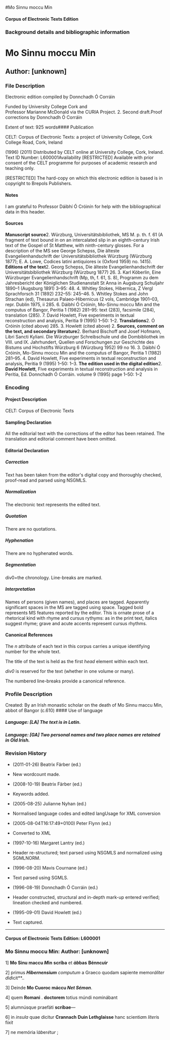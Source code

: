 

#Mo Sinnu moccu Min


<!-- // 
 function footNote(link) {
 openpopup = window.open(link,"openpopup","width=512,height=128,left=256,top=256,resizable=no,scrollbars=1,menubar=1,statusbar=0,toolbar=0");
}
// -->



#### Corpus of Electronic Texts Edition


### Background details and bibliographic information


Mo Sinnu moccu Min
==================


Author: [unknown]
-----------------


### File Description

Electronic edition compiled by Donnchadh Ó Corráin

Funded by University College Cork and  
Professor Marianne McDonald via the CURIA Project. 2. Second draft.Proof corrections by Donnchadh Ó Corráin

Extent of text: 925 words#### Publication


CELT: Corpus of Electronic Texts: a project of University College, Cork  
College Road, Cork, Ireland

 (1996) (2011) Distributed by CELT online at University College, Cork, Ireland.  
Text ID Number: L600001Availability [RESTRICTED] 
Available with prior consent of the CELT programme for purposes of
academic research and teaching only.


  
[RESTRICTED] 
The hard-copy on which this electronic edition is based is in copyright to Brepols Publishers.


#### Notes

I am grateful to Professor Dáibhí Ó Cróinín for help with the bibliographical data in this header.

#### Sources


**Manuscript source**2. Würzburg, Universitätsbibliothek, MS M. p. th. f. 61 (A fragment of text bound in on an intercalated slip in an eighth-century Irish text of the Gospel of St Matthew, with ninth-century glosses. For a description of the MS see George Schepss, Die älteste Evangelienhandschrift der Universitätsbibliothek Würzburg (Würzburg 1877); E. A. Lowe, Codices latini antiquiores ix (Oxford 1959) no. 1415).
**Editions of the text**2. Georg Schepss, Die älteste Evangelienhandschrift der Universitätsbibliothek Würzburg
(Würzburg 1877) 26.
3. Karl Köberlin, Eine Würzburger Evangelienhandschrift (Mp, th, f. 61, S. 8), Programm zu dem Jahresbericht der Königlichen Studienanstalt St Anna in Augsburg Schuljahr 1890–1 (Augsburg 1891) 3–95: 48.
4. Whitley Stokes, Hibernica, Z Vergl Sprachforsch 31 (1892) 232–55: 245–46.
5. Whitley Stokes and John Strachan (ed), Thesaurus Palaeo-Hibernicus (2 vols, Cambridge 1901–03, repr. Dublin 1975, ii 285.
6. Dáibhí Ó Cróinín, Mo-Sinnu moccu Min and the computus of Bangor, Peritia 1 (1982) 281–95: text (283), facsimile (284), translation (285).
7. David Howlett, Five experiments in textual reconstruction and analysis, Peritia 9 (1995) 1–50: 1–2.
**Translations**2. Ó Cróinín (cited above) 285.
3. Howlett (cited above) 2.
**Sources, comment on the text, and secondary literature**2. Berhard Bischoff and Josef Hofmann, Libri Sancti Kyliani. Die Würzburger Schreibschule und die Dombibliothek im VIII. und IX. Jahrhundert, Quellen und Forschungen zur Geschichte des Bistums und Hochstifts Würzburg 6 (Würzburg 1952) 99 no 16.
3. Dáibhí Ó Cróinín, Mo-Sinnu moccu Min and the computus of
Bangor, Peritia 1 (1982) 281–95.
4. David Howlett, Five experiments in textual reconstruction and analysis, Peritia 9 (1995) 1–50: 1–3.
**The edition used in the digital edition**2. **David Howlett**, Five experiments in textual reconstruction and analysis in Peritia, Ed. Donnchadh Ó Corráin. volume 9 (1995) page 1–50: 1–2

### Encoding


#### Project Description


CELT: Corpus of Electronic Texts


#### Sampling Declaration


All the editorial text with the corrections of the editor has been retained. The translation and editorial comment have been
omitted.


#### Editorial Declaration


##### Correction


Text has been taken from the editor's digital copy and thoroughly checked, proof-read and parsed using NSGMLS.


##### Normalization


The electronic text represents the edited text.


##### Quotation


There are no quotations.


##### Hyphenation


There are no hyphenated words.


##### Segmentation


div0=the chronology. Line-breaks are marked.


##### Interpretation


Names of persons (given names), and places are tagged. Apparently significant spaces in the MS are tagged using
space. Tagged bold represents MS features reported by the editor. This is ornate prose of a rhetorical kind with rhyme and cursus rythyms: as in the print text, italics suggest rhyme; grave and acute accents represent cursus rhythms.


#### Canonical References


The *n* attribute of each text in this corpus carries a unique identifying number for the whole text.


The title of the text is held as the first *head* element within each text.


*div0* is reserved for the text (whether in one volume or many).


The numbered line-breaks provide a canonical reference.


### Profile Description


Created: By an Irish monastic scholar on the death of Mo Sinnu maccu Min, abbot of Bangor
 (c.610) #### Use of language


##### Language: [LA] The text is in Latin.


##### Language: [GA] Two personal names and two place names are retained in Old Irish.


### Revision History


* (2011-01-26) Beatrix Färber (ed.)

* New wordcount made.
* (2008-10-19) Beatrix Färber (ed.)

* Keywords added.
* (2005-08-25) Julianne Nyhan (ed.)

* Normalised language codes and edited langUsage for XML conversion
* (2005-08-04T16:17:49+0100) Peter Flynn (ed.)

* Converted to XML
* (1997-10-16) Margaret Lantry (ed.)

* Header re-structured; text parsed using NSGMLS and normalized using SGMLNORM.
* (1996-08-20) Mavis Cournane (ed.)

* Text parsed using SGMLS.
* (1996-08-19) Donnchadh Ó Corráin (ed.)

* Header constructed, structural and in-depth mark-up entered
verified; lineation checked and numbered.
* (1995-09-01) David Howlett (ed.)

* Text captured.




---


#### Corpus of Electronic Texts Edition: L600001


### Mo Sinnu moccu Min: Author: [unknown]



  
1] **Mo Sinu
maccu *M*in** **scríba** et ***àb*bas** **Bénnc*u*i*r***   
  
2] 
primus ***Hibernensium*** *computum* a Graeco quodam sapiente memor*áliter* *d*í*d*icit**..
  
3] 
Deinde **Mo Cuoroc máccu *Net
Sémon***.
  
4] 
quem **Romani** . **doctorem** totius
múndi nominábant   
  
5] 
alumnúsque praefáti **scríbae**—
  
6] 
in *insula* quae dicitur **Crannach** **Duin
Lethglaisse** hanc scienti*a*m *líteri*s f*íxit*
  
7] 
ne *m*emória l*àb*er*é*t*ur* ;












